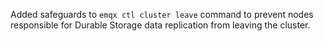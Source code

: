 Added safeguards to `emqx ctl cluster leave` command to prevent nodes responsible for Durable Storage data replication from leaving the cluster.
